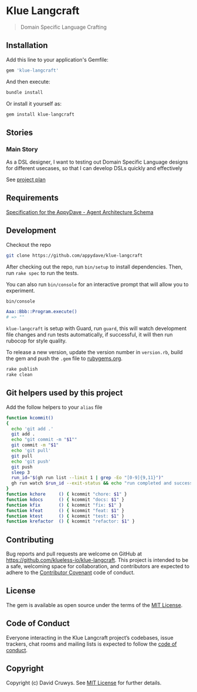 # Klue Langcraft

> Domain Specific Language Crafting

## Installation

Add this line to your application's Gemfile:

```ruby
gem 'klue-langcraft'
```

And then execute:

```bash
bundle install
```

Or install it yourself as:

```bash
gem install klue-langcraft
```

## Stories

### Main Story

As a DSL designer, I want to testing out Domain Specific Language designs for different usecases, so that I can develop DSLs quickly and effectively

See [project plan](./docs/project-plan/project-plan.md)

## Requirements

[Specification for the AppyDave - Agent Architecture Schema](./docs/requirements.md)


## Development

Checkout the repo

```bash
git clone https://github.com/appydave/klue-langcraft
```

After checking out the repo, run `bin/setup` to install dependencies. Then, run `rake spec` to run the tests. 

You can also run `bin/console` for an interactive prompt that will allow you to experiment.

```bash
bin/console

Aaa::Bbb::Program.execute()
# => ""
```

`klue-langcraft` is setup with Guard, run `guard`, this will watch development file changes and run tests automatically, if successful, it will then run rubocop for style quality.

To release a new version, update the version number in `version.rb`, build the gem and push the `.gem` file to [rubygems.org](https://rubygems.org).

```bash
rake publish
rake clean
```

## Git helpers used by this project

Add the follow helpers to your `alias` file

```bash
function kcommit()
{
  echo 'git add .'
  git add .
  echo "git commit -m "$1""
  git commit -m "$1"
  echo 'git pull'
  git pull
  echo 'git push'
  git push
  sleep 3
  run_id="$(gh run list --limit 1 | grep -Eo "[0-9]{9,11}")"
  gh run watch $run_id --exit-status && echo "run completed and successful" && git pull && git tag | sort -V | tail -1
}
function kchore     () { kcommit "chore: $1" }
function kdocs      () { kcommit "docs: $1" }
function kfix       () { kcommit "fix: $1" }
function kfeat      () { kcommit "feat: $1" }
function ktest      () { kcommit "test: $1" }
function krefactor  () { kcommit "refactor: $1" }
```

## Contributing

Bug reports and pull requests are welcome on GitHub at https://github.com/klueless-io/klue-langcraft. This project is intended to be a safe, welcoming space for collaboration, and contributors are expected to adhere to the [Contributor Covenant](http://contributor-covenant.org) code of conduct.

## License

The gem is available as open source under the terms of the [MIT License](https://opensource.org/licenses/MIT).

## Code of Conduct

Everyone interacting in the Klue Langcraft project’s codebases, issue trackers, chat rooms and mailing lists is expected to follow the [code of conduct](https://github.com/klueless-io/klue-langcraft/blob/master/CODE_OF_CONDUCT.md).

## Copyright

Copyright (c) David Cruwys. See [MIT License](LICENSE.txt) for further details.
